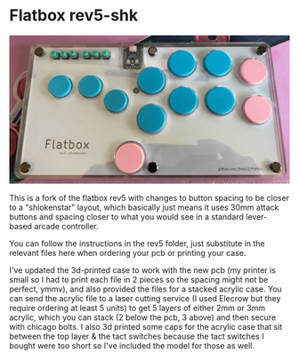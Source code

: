 # Flatbox rev5-shk

![Flatbox Shiokenstar in Stacked Acrylic Case](images/Flatbox-rev5-shk-acrylic.jpg)

This is a fork of the flatbox rev5 with changes to button spacing to be closer to a "shiokenstar" layout, which basically just means it uses 30mm attack buttons and spacing closer to what you would see in a standard lever-based arcade controller.

You can follow the instructions in the rev5 folder, just substitute in the relevant files here when ordering your pcb or printing your case.

I've updated the 3d-printed case to work with the new pcb (my printer is small so I had to print each file in 2 pieces so the spacing might not be perfect, ymmv), and also provided the files for a stacked acrylic case. You can send the acrylic file to a laser cutting service (I used Elecrow but they require ordering at least 5 units) to get 5 layers of either 2mm or 3mm acrylic, which you can stack (2 below the pcb, 3 above) and then secure with chicago bolts. I also 3d printed some caps for the acrylic case that sit between the top layer & the tact switches because the tact switches I bought were too short so I've included the model for those as well.
